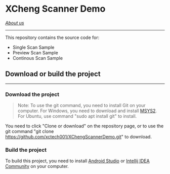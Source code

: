 # XCheng Scanner Demo
*[About us](http://www.xchengtech.com/en/index.html)*

---

This repository contains the source code for:
* Single Scan Sample
* Preview Scan Sample
* Continous Scan Sample

## Download or build the project

---

### Download the project

> Note: To use the git command, you need to install Git on your computer. For Windows, you need to download and install [MSYS2](https://www.msys2.org/). For Ubuntu, use command "sudo apt install git" to install.

You need to click "Clone or download" on the repository page, or to use the git command "git clone https://github.com/xctech001/XChengScannerDemo.git" to download.

### Build the project

To build this project, you need to install [Android Studio](https://developer.android.google.cn/studio/) or [Intellij IDEA Community](https://www.jetbrains.com/idea/download/#section=windows) on your computer.